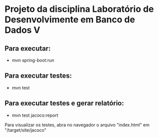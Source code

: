 # Projeto da disciplina Laboratório de Desenvolvimente em Banco de Dados V

## Para executar: 
* mvn spring-boot:run

## Para executar testes: 
* mvn test

## Para executar testes e gerar relatório: 
* mvn test jacoco:report

Para visualizar os testes, abra no navegador o arquivo "index.html" em "/target/site/jacoco"


